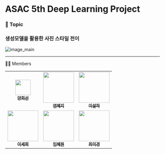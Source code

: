 # ASAC 5th Deep Learning Project


<h3>📌 Topic</h3>
<h3>생성모델을 활용한 사진 스타일 전이</h3>
<img alt="image_main" src="https://github.com/2-sehee/ASAC_5th_DL_Project/assets/174074112/0287511b-e0b5-4a45-bac4-726d2647fc5e"/>

--------------------------------------

🙋🏻 Members
<table>
  <tbody>
    <tr>
      <td align="center"><a href="https://github.com/heesunTUKorea"><img src="https://avatars.githubusercontent.com/u/101851478?v=4" width="50px;" alt=""/><br /><sub><b>양희선</b></sub></a><br /></td>
      <td align="center"><a href="https://github.com/yeomsta"><img src="" width="100px;" alt=""/><br /><sub><b>염혜지</b></sub></a><br /></td>
      <td align="center"><a href="https://github.com/seolhada"><img src="" width="100px;" alt=""/><br /><sub><b>이설하</b></sub></a><br /></td>
      <tr/>
      <td align="center"><a href="https://github.com/2-sehee"><img src="" width="100px;" alt=""/><br /><sub><b>이세희</b></sub></a><br /></td>
      <td align="center"><a href="https://github.com/oh-bom"><img src="" width="100px;" alt=""/><br /><sub><b>임혜원</b></sub></a><br /></td>
      <td align="center"><a href="https://github.com/LeekyeongChoi"><img src="" width="100px;" alt=""/><br /><sub><b>최이경</b></sub></a><br /></td>
    </tr>
  </tbody>
</table>
